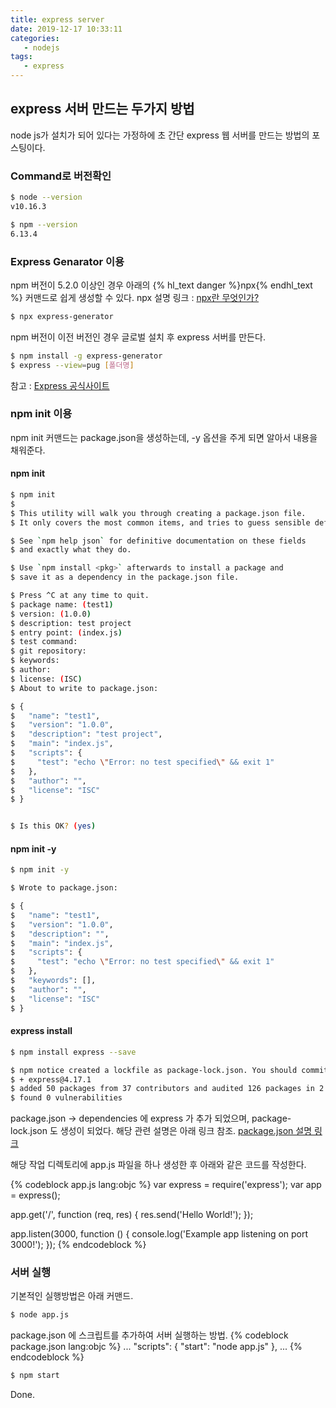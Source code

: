 ```yaml
---
title: express server
date: 2019-12-17 10:33:11
categories:
   - nodejs
tags:
   - express
---
```

## express 서버 만드는 두가지 방법

node js가 설치가 되어 있다는 가정하에
초 간단 express 웹 서버를 만드는 방법의 포스팅이다.


<!-- more -->
<!-- toc -->

### Command로 버전확인
``` bash
$ node --version  
v10.16.3

$ npm --version
6.13.4
```

### Express Genarator 이용

npm 버전이 5.2.0 이상인 경우 아래의 {% hl_text danger %}npx{% endhl_text %} 커맨드로 쉽게 생성할 수 있다.
npx 설명 링크 : [npx란 무엇인가?](https://ljh86029926.gitbook.io/coding-apple-react/undefined/npm-npx)

``` bash
$ npx express-generator
```

npm 버전이 이전 버전인 경우 글로벌 설치 후 express 서버를 만든다.

``` bash
$ npm install -g express-generator
$ express --view=pug [폴더명]
```

참고 : [Express 공식사이트](https://expressjs.com/en/starter/generator.html)

### npm init 이용

npm init 커맨드는 package.json을 생성하는데, -y 옵션을 주게 되면 알아서 내용을 채워준다.

#### npm init
``` bash
$ npm init
$
$ This utility will walk you through creating a package.json file.
$ It only covers the most common items, and tries to guess sensible defaults.

$ See `npm help json` for definitive documentation on these fields
$ and exactly what they do.

$ Use `npm install <pkg>` afterwards to install a package and
$ save it as a dependency in the package.json file.

$ Press ^C at any time to quit.
$ package name: (test1)
$ version: (1.0.0)
$ description: test project
$ entry point: (index.js)
$ test command:
$ git repository:
$ keywords:
$ author:
$ license: (ISC)
$ About to write to package.json:

$ {
$   "name": "test1",
$   "version": "1.0.0",
$   "description": "test project",
$   "main": "index.js",
$   "scripts": {
$     "test": "echo \"Error: no test specified\" && exit 1"
$   },
$   "author": "",
$   "license": "ISC"
$ }


$ Is this OK? (yes)
```

#### npm init -y
``` bash
$ npm init -y

$ Wrote to package.json:

$ {
$   "name": "test1",
$   "version": "1.0.0",
$   "description": "",
$   "main": "index.js",
$   "scripts": {
$     "test": "echo \"Error: no test specified\" && exit 1"
$   },
$   "keywords": [],
$   "author": "",
$   "license": "ISC"
$ }
```
#### express install
``` bash
$ npm install express --save

$ npm notice created a lockfile as package-lock.json. You should commit this file.
$ + express@4.17.1
$ added 50 packages from 37 contributors and audited 126 packages in 2.785s
$ found 0 vulnerabilities
```
package.json -> dependencies 에 express 가 추가 되었으며, package-lock.json 도 생성이 되었다.
해당 관련 설명은 아래 링크 참조.
[package.json 설명 링크](https://programmingsummaries.tistory.com/385)


해당 작업 디렉토리에 app.js 파일을 하나 생성한 후 아래와 같은 코드를 작성한다.

{% codeblock app.js lang:objc %}
var express = require('express');
var app = express();

app.get('/', function (req, res) {
    res.send('Hello World!');
});

app.listen(3000, function () {
    console.log('Example app listening on port 3000!');
});
{% endcodeblock %}


### 서버 실행

기본적인 실행방법은 아래 커맨드.
``` bash
$ node app.js
```

package.json 에 스크립트를 추가하여 서버 실행하는 방법.
{% codeblock package.json lang:objc %}
...
"scripts": {
    "start": "node app.js"
},
...
{% endcodeblock %}
``` bash
$ npm start
```

Done.